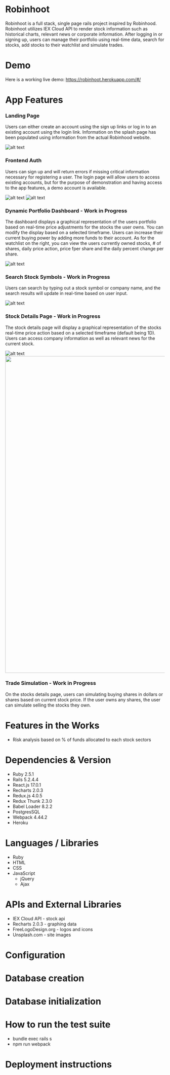 # Robinhoot
Robinhoot is a full stack, single page rails project inspired by Robinhood. Robinhoot utilizes IEX Cloud API to render stock information such as historical charts, relevant news or corporate information. After logging in or signing up, users can manage their portfolio using real-time data, search for stocks, add stocks to their watchlist and simulate trades.

# Demo
Here is a working live demo: https://robinhoot.herokuapp.com/#/

# App Features
### Landing Page
Users can either create an account using the sign up links or log in to an existing account using the login link. Information on the splash page has been populated using information from the actual Robinhood website.

![alt text](https://github.com/jamhanpar/Robinhoot/blob/main/0.%20Features/landing_page.png?raw=true)

### Frontend Auth
Users can sign up and will return errors if missing critical information necessary for registering a user. The login page will allow users to access existing accounts, but for the purpose of demonstration and having access to the app features, a demo account is available.

![alt text](https://github.com/jamhanpar/Robinhoot/blob/main/0.%20Features/frontend_auth.PNG?raw=true)
![alt text](https://github.com/jamhanpar/Robinhoot/blob/main/0.%20Features/frontend_auth_signup.PNG?raw=true)

### Dynamic Portfolio Dashboard - Work in Progress
The dashboard displays a graphical representation of the users portfolio based on real-time price adjustments for the stocks the user owns. You can modify the display based on a selected timeframe. Users can increase their current buying power by adding more funds to their account. As for the watchlist on the right, you can view the users currently owned stocks, # of shares, daily price action, price fper share and the daily percent change per share.

![alt text](https://github.com/jamhanpar/Robinhoot/blob/main/0.%20Features/dyanmic_portfolio_dashboard.PNG?raw=true)

### Search Stock Symbols - Work in Progress
Users can search by typing out a stock symbol or company name, and the search results will update in real-time based on user input.

![alt text](https://github.com/jamhanpar/Robinhoot/blob/main/0.%20Features/search_stock_symbols.PNG?raw=true)

### Stock Details Page - Work in Progress
The stock details page will display a graphical representation of the stocks real-time price action based on a selected timeframe (default being 1D). Users can access company information as well as relevant news for the current stock.

![alt text](https://github.com/jamhanpar/Robinhoot/blob/main/0.%20Features/stock_details_page.PNG?raw=true)
<img width="1000px" src="https://github.com/jamhanpar/Robinhoot/blob/main/0.%20Features/stock_details_page.PNG?raw=true">

### Trade Simulation - Work in Progress
On the stocks details page, users can simulating buying shares in dollars or shares based on current stock price. If the user owns any shares, the user can simulate selling the stocks they own.

# Features in the Works
* Risk analysis based on % of funds allocated to each stock sectors 

# Dependencies & Version
* Ruby 2.5.1
* Rails 5.2.4.4
* React.js 17.0.1
* Recharts 2.0.3
* Redux.js 4.0.5
* Redux Thunk 2.3.0
* Babel Loader 8.2.2
* PostgresSQL
* Webpack 4.44.2
* Heroku

# Languages / Libraries
* Ruby
* HTML
* CSS
* JavaScript
     * jQuery 
     * Ajax

# APIs and External Libraries
* IEX Cloud API - stock api
* Recharts 2.0.3 - graphing data
* FreeLogoDesign.org - logos and icons
* Unsplash.com - site images

# Configuration

# Database creation

# Database initialization

# How to run the test suite
- bundle exec rails s
- npm run webpack

# Deployment instructions
